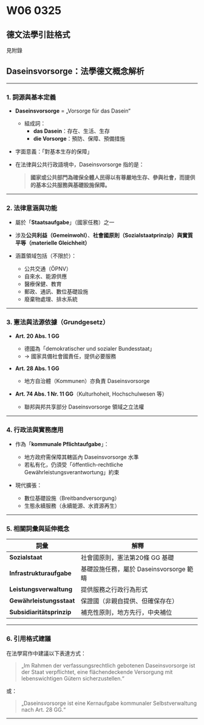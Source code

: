 # W06 0325

## 德文法學引註格式

見附錄

## Daseinsvorsorge：法學德文概念解析

***

### 1. 詞源與基本定義

- **Daseinsvorsorge** = „Vorsorge für das Dasein“
  - 組成詞：
    - **das Dasein**：存在、生活、生存
    - **die Vorsorge**：預防、保障、預備措施
- 字面意義：「對基本生存的保障」

- 在法律與公共行政語境中，Daseinsvorsorge 指的是：

  > **國家或公共部門為確保全體人民得以有尊嚴地生存、參與社會，而提供的基本公共服務與基礎設施保障。**

***

### 2. 法律意涵與功能

- 屬於「**Staatsaufgabe**」（國家任務）之一  
- 涉及**公共利益（Gemeinwohl）**、**社會國原則（Sozialstaatprinzip）**與**實質平等（materielle Gleichheit）**

- 涵蓋領域包括（不限於）：
    - 公共交通（ÖPNV）
    - 自來水、能源供應
    - 醫療保健、教育
    - 郵政、通訊、數位基礎設施
    - 廢棄物處理、排水系統

***

### 3. 憲法與法源依據（Grundgesetz）

- **Art. 20 Abs. 1 GG**  
  - 德國為「demokratischer und sozialer Bundesstaat」
  - → 國家具備社會國責任，提供必要服務
- **Art. 28 Abs. 1 GG**  
  - 地方自治體（Kommunen）亦負責 Daseinsvorsorge

- **Art. 74 Abs. 1 Nr. 11 GG**（Kulturhoheit, Hochschulwesen 等）  
  - 聯邦與邦共享部分 Daseinsvorsorge 領域之立法權

***



### 4. 行政法與實務應用

- 作為「**kommunale Pflichtaufgabe**」：
  - 地方政府需保障其轄區內 Daseinsvorsorge 水準
  - 若私有化，仍須受「öffentlich-rechtliche Gewährleistungsverantwortung」約束

- 現代擴張：
  - 數位基礎設施（Breitbandversorgung）
  - 生態永續服務（永續能源、水資源再生）

***

### 5. 相關詞彙與延伸概念

| 詞彙                    | 解釋                               |
|-------------------------|------------------------------------|
| **Sozialstaat**         | 社會國原則，憲法第20條 GG 基礎     |
| **Infrastrukturaufgabe**| 基礎設施任務，屬於 Daseinsvorsorge 範疇 |
| **Leistungsverwaltung** | 提供服務之行政行為形式             |
| **Gewährleistungsstaat**| 保證國（非親自提供、但確保存在）    |
| **Subsidiaritätsprinzip**| 補充性原則，地方先行，中央補位     |

***

### 6. 引用格式建議

在法學寫作中建議以下表達方式：

> „Im Rahmen der verfassungsrechtlich gebotenen Daseinsvorsorge ist der Staat verpflichtet, eine flächendeckende Versorgung mit lebenswichtigen Gütern sicherzustellen.“

或：

> „Daseinsvorsorge ist eine Kernaufgabe kommunaler Selbstverwaltung nach Art. 28 GG.“

***

<!-- 
abgesehen von der wahl der 

misstrauens



vertraensfrage



so wahlt nach art 54 die bundesversammlung der alle 國會議員 angehoren, den 聯邦總統


gemass art 63 bestimmt der 議會 zwar nicht gesamte 政府，abder den 聯邦總理  -->

